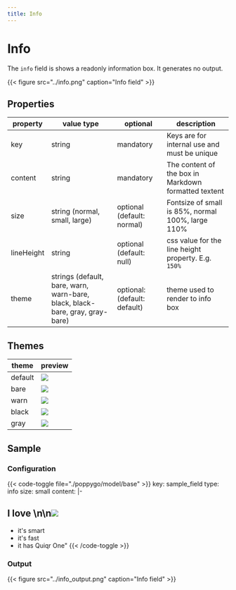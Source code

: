 ```yaml
---
title: Info
---
```


# Info

The `info` field is shows a readonly information box. It generates no output.

{{< figure src="../info.png" caption="Info field" >}}

## Properties

| property   | value type                                                                   | optional                     | description                                          |
|------------|------------------------------------------------------------------------------|------------------------------|------------------------------------------------------|
| key        | string                                                                       | mandatory                    | Keys are for internal use and must be unique         |
| content    | string                                                                       | mandatory                    | The content of the box in Markdown formatted textent |
| size       | string (normal, small, large)                                                | optional (default: normal)   | Fontsize of small is 85%, normal 100%, large 110%    |
| lineHeight | string                                                                       | optional (default: null)     | css value for the line height property. E.g. `150%`  |
| theme      | strings (default, bare, warn, warn-bare, black, black-bare, gray, gray-bare) | optional: (default: default) | theme used to render to info box                     |

## Themes

| theme   | preview                  |
|---------|--------------------------|
| default | ![](../info_default.png) |
| bare | ![](../info_bare.png) |
| warn | ![](../info_warn.png) |
| black | ![](../info_black.png) |
| gray | ![](../info_gray.png) |

## Sample

### Configuration

{{< code-toggle file="./poppygo/model/base" >}}
key: sample_field
type: info
size: small
content: |-
  ## I love \n\n![](https://poppygo.io/images/logo-nav.svg)

  * it's smart
  * it's fast
  * it has Quiqr One"
{{< /code-toggle >}}

### Output

{{< figure src="../info_output.png" caption="Info field" >}}
